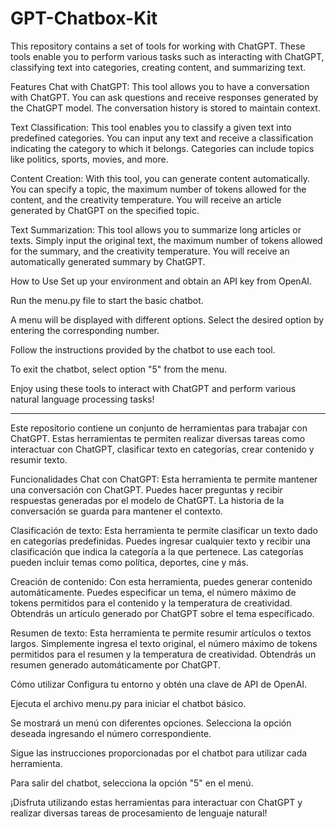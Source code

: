 # GPT-Chatbox-Kit

This repository contains a set of tools for working with ChatGPT. These tools enable you to perform various tasks such as interacting with ChatGPT, classifying text into categories, creating content, and summarizing text.

Features
Chat with ChatGPT: This tool allows you to have a conversation with ChatGPT. You can ask questions and receive responses generated by the ChatGPT model. The conversation history is stored to maintain context.

Text Classification: This tool enables you to classify a given text into predefined categories. You can input any text and receive a classification indicating the category to which it belongs. Categories can include topics like politics, sports, movies, and more.

Content Creation: With this tool, you can generate content automatically. You can specify a topic, the maximum number of tokens allowed for the content, and the creativity temperature. You will receive an article generated by ChatGPT on the specified topic.

Text Summarization: This tool allows you to summarize long articles or texts. Simply input the original text, the maximum number of tokens allowed for the summary, and the creativity temperature. You will receive an automatically generated summary by ChatGPT.

How to Use
Set up your environment and obtain an API key from OpenAI.

Run the menu.py file to start the basic chatbot.

A menu will be displayed with different options. Select the desired option by entering the corresponding number.

Follow the instructions provided by the chatbot to use each tool.

To exit the chatbot, select option "5" from the menu.

Enjoy using these tools to interact with ChatGPT and perform various natural language processing tasks!

-----------------------------------------------------------------------------------------------------------------------------------------------------------------------------------------------------------------------------
Este repositorio contiene un conjunto de herramientas para trabajar con ChatGPT. Estas herramientas te permiten realizar diversas tareas como interactuar con ChatGPT, clasificar texto en categorías, crear contenido y resumir texto.

Funcionalidades
Chat con ChatGPT: Esta herramienta te permite mantener una conversación con ChatGPT. Puedes hacer preguntas y recibir respuestas generadas por el modelo de ChatGPT. La historia de la conversación se guarda para mantener el contexto.

Clasificación de texto: Esta herramienta te permite clasificar un texto dado en categorías predefinidas. Puedes ingresar cualquier texto y recibir una clasificación que indica la categoría a la que pertenece. Las categorías pueden incluir temas como política, deportes, cine y más.

Creación de contenido: Con esta herramienta, puedes generar contenido automáticamente. Puedes especificar un tema, el número máximo de tokens permitidos para el contenido y la temperatura de creatividad. Obtendrás un artículo generado por ChatGPT sobre el tema especificado.

Resumen de texto: Esta herramienta te permite resumir artículos o textos largos. Simplemente ingresa el texto original, el número máximo de tokens permitidos para el resumen y la temperatura de creatividad. Obtendrás un resumen generado automáticamente por ChatGPT.

Cómo utilizar
Configura tu entorno y obtén una clave de API de OpenAI.

Ejecuta el archivo menu.py para iniciar el chatbot básico.

Se mostrará un menú con diferentes opciones. Selecciona la opción deseada ingresando el número correspondiente.

Sigue las instrucciones proporcionadas por el chatbot para utilizar cada herramienta.

Para salir del chatbot, selecciona la opción "5" en el menú.

¡Disfruta utilizando estas herramientas para interactuar con ChatGPT y realizar diversas tareas de procesamiento de lenguaje natural!
